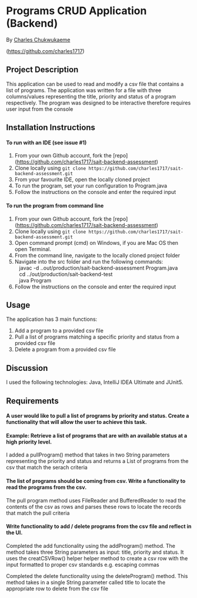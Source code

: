﻿# Programs CRUD Application (Backend)

By [Charles Chukwukaeme](mailto:charles.kaeme@gmail.com)

(https://github.com/charles1717)

## Project Description
This application can be used to read and modify a csv file that contains a list of programs. The application was written for a file with three columns/values representing the title, priority and status of a program respectively. The program was designed to be interactive therefore requires user input from the console

## Installation Instructions

#### To run with an IDE (see issue #1)
1. From your own Github account, fork the [repo] (https://github.com/charles1717/sait-backend-assessment)
2. Clone locally using
   `git clone https://github.com/charles1717/sait-backend-assessment.git`
3. From your favourite IDE, open the locally cloned project
5. To run the program, set your run configuration to Program.java
6. Follow the instructions on the console and enter the required input

#### To run the program from command line
1. From your own Github account, fork the [repo] (https://github.com/charles1717/sait-backend-assessment)
2. Clone locally using
   `git clone https://github.com/charles1717/sait-backend-assessment.git`
3. Open command prompt (cmd) on Windows, if you are Mac OS then open Terminal.
4. From the command line, navigate to the locally cloned project folder
5. Navigate into the src folder and run the following commands:<br/>
	&nbsp;&nbsp;&nbsp;javac -d ..out/production/sait-backend-assessment Program.java<br/>
	&nbsp;&nbsp;&nbsp;cd ../out/production/sait-backend-test<br/>
	&nbsp;&nbsp;&nbsp;java Program
6. Follow the instructions on the console and enter the required input

## Usage

The application has 3 main functions:

1. Add a program to a provided csv file
2. Pull a list of programs matching a specific priority and status from a provided csv file
3. Delete a program from a provided csv file


## Discussion

I used the following technologies: Java, IntelliJ IDEA Ultimate and JUnit5.


## Requirements

#### A user would like to pull a list of programs by priority and status. Create a functionality that will allow the user to achieve this task. 
#### Example: Retrieve a list of programs that are with an available status at a high priority level.

I added a pullProgram() method that takes in two String parameters representing the priority and status and returns a List of programs from the csv
that match the serach criteria

#### The list of programs should be coming from csv. Write a functionality to read the programs from the csv.

The pull program method uses FileReader and BufferedReader to read the contents of the csv as rows and parses these rows to locate the records that match
the pull criteria 

#### Write functionality to add / delete  programs from the csv file and reflect in the UI.

Completed the add functionality using the addProgram() method. The method takes three String parameters as input: title, priority and status. It uses the creatCSVRow() helper 
helper method to create a csv row with the input formatted to proper csv standards e.g. escaping commas

Completed the delete functionality using the deleteProgram() method. This method takes in a single String parameter called title to locate the appropriate row to delete from the 
csv file

